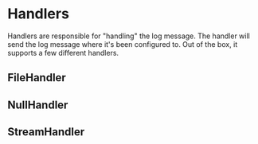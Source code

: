 # Handlers

Handlers are responsible for "handling" the log message. The handler will send the log message where it's been configured to. Out of the box, it supports a few different handlers.

## FileHandler



## NullHandler



## StreamHandler
